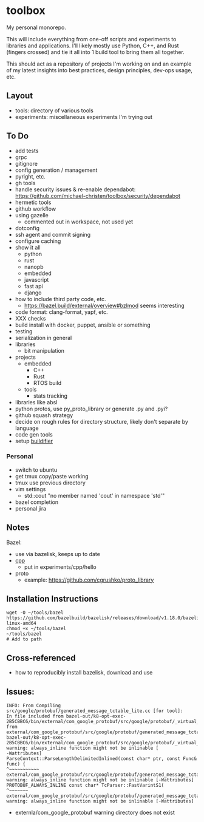 # toolbox

My personal monorepo.

This will include everything from one-off scripts and experiments to libraries
and applications. I'll likely mostly use Python, C++, and Rust (fingers
crossed) and tie it all into 1 build tool to bring them all together.

This should act as a repository of projects I'm working on and an example of my
latest insights into best practices, design principles, dev-ops usage, etc.

## Layout

- tools: directory of various tools
- experiments: miscellaneous experiments I'm trying out

## To Do

- add tests
- grpc
- gitignore
- config generation / management
- pyright, etc.
- gh tools
- handle security issues & re-enable dependabot:
  https://github.com/michael-christen/toolbox/security/dependabot
- hermetic tools
- github workflow
- using gazelle
  - commented out in workspace, not used yet
- dotconfig
- ssh agent and commit signing
- configure caching
- show it all
  - python
  - rust
  - nanopb
  - embedded
  - javascript
  - fast api
  - django
- how to include third party code, etc.
  - https://bazel.build/external/overview#bzlmod seems interesting
- code format: clang-format, yapf, etc.
- XXX checks
- build install with docker, puppet, ansible or something
- testing
- serialization in general
- libraries
  - bit manipulation
- projects
  - embedded
    - C++
    - Rust
    - RTOS build
  - tools
    - stats tracking
- libraries like absl
- python protos, use py_proto_library or generate .py and .pyi?
- github squash strategy
- decide on rough rules for directory structure, likely don't separate by
  language
- code gen tools
- setup [buildifier](https://github.com/bazelbuild/buildtools/blob/master/buildifier/README.md)

### Personal
- switch to ubuntu
- get tmux copy/paste working
- tmux use previous directory
- vim settings
  - std::cout "no member named 'cout' in namespace 'std'"
- bazel completion
- personal jira

## Notes

Bazel:
- use via bazelisk, keeps up to date
- [cpp](https://bazel.build/start/cpp)
  - put in experiments/cpp/hello
- proto
  - example: https://github.com/cgrushko/proto_library

## Installation Instructions

```
wget -O ~/tools/bazel https://github.com/bazelbuild/bazelisk/releases/download/v1.18.0/bazelisk-linux-amd64
chmod +x ~/tools/bazel
~/tools/bazel
# Add to path
```

## Cross-referenced
- how to reproducibly install bazelisk, download and use

## Issues:

```
INFO: From Compiling src/google/protobuf/generated_message_tctable_lite.cc [for tool]:
In file included from bazel-out/k8-opt-exec-2B5CBBC6/bin/external/com_google_protobuf/src/google/protobuf/_virtual_includes/protobuf_lite/google/protobuf/generated_message_tctable_decl.h:45:0,
from external/com_google_protobuf/src/google/protobuf/generated_message_tctable_lite.cc:42:
bazel-out/k8-opt-exec-2B5CBBC6/bin/external/com_google_protobuf/src/google/protobuf/_virtual_includes/protobuf_lite/google/protobuf/parse_context.h:1147:1: warning: always_inline function might not be inlinable [
-Wattributes]
ParseContext::ParseLengthDelimitedInlined(const char* ptr, const Func& func) {
^~~~~~~~~~~~
external/com_google_protobuf/src/google/protobuf/generated_message_tctable_lite.cc:867:36: warning: always_inline function might not be inlinable [-Wattributes]
PROTOBUF_ALWAYS_INLINE const char* TcParser::FastVarintS1(
^~~~~~~~
external/com_google_protobuf/src/google/protobuf/generated_message_tctable_lite.cc:867:36: warning: always_inline function might not be inlinable [-Wattributes]
```
- externla/com_google_protobuf warning directory does not exist

